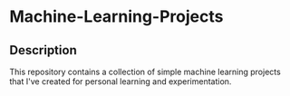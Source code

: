 # Machine-Learning-Projects

## Description

This repository contains a collection of simple machine learning projects that I've created for personal learning and experimentation.
